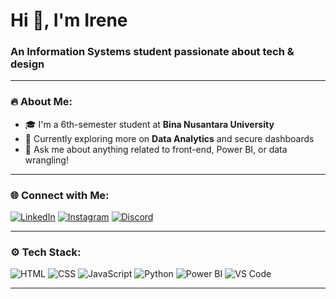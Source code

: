 <h1>Hi 👋, I'm Irene</h1>
<h3>An Information Systems student passionate about tech & design</h3>

---

### 🔥 About Me:
- 🎓 I'm a 6th-semester student at **Bina Nusantara University**
- 🎯 Currently exploring more on **Data Analytics** and secure dashboards
- 💬 Ask me about anything related to front-end, Power BI, or data wrangling!

---

### 🌐 Connect with Me:
[![LinkedIn](https://img.shields.io/badge/-LinkedIn-0A66C2?style=flat&logo=linkedin&logoColor=white)](https://www.linkedin.com/in/irene-esther-sompie/)
[![Instagram](https://img.shields.io/badge/-Instagram-E4405F?style=flat&logo=instagram&logoColor=white)](https://www.instagram.com/iessthers?igsh=OW15MDRuaGhtaWl4)
[![Discord](https://img.shields.io/badge/-Discord-5865F2?style=flat&logo=discord&logoColor=white)](https://discord.gg/uy5SdXSx)

---

### ⚙️ Tech Stack:
![HTML](https://img.shields.io/badge/-HTML5-E34F26?style=flat&logo=html5&logoColor=white)
![CSS](https://img.shields.io/badge/-CSS3-1572B6?style=flat&logo=css3&logoColor=white)
![JavaScript](https://img.shields.io/badge/-JavaScript-F7DF1E?style=flat&logo=javascript&logoColor=black)
![Python](https://img.shields.io/badge/-Python-3776AB?style=flat&logo=python&logoColor=white)
![Power BI](https://img.shields.io/badge/-PowerBI-F2C811?style=flat&logo=powerbi&logoColor=black)
![VS Code](https://img.shields.io/badge/-VSCode-007ACC?style=flat&logo=visual-studio-code&logoColor=white)

---

<!--
### 📊 GitHub Stats:
![Irene's GitHub stats](https://github-readme-stats.vercel.app/api?username=zenash03&show_icons=true&theme=tokyonight)
![Top Langs](https://github-readme-stats.vercel.app/api/top-langs/?username=zenash03&layout=compact&theme=tokyonight)



**serenei/serenei** is a ✨ _special_ ✨ repository because its `README.md` (this file) appears on your GitHub profile.

Here are some ideas to get you started:

- 🔭 I’m currently working on ...
- 🌱 I’m currently learning ...
- 👯 I’m looking to collaborate on ...
- 🤔 I’m looking for help with ...
- 💬 Ask me about ...
- 📫 How to reach me: ...
- 😄 Pronouns: ...
- ⚡ Fun fact: ...
-->
